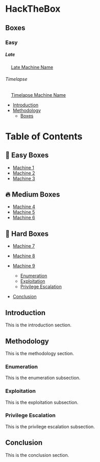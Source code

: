# HackTheBox

## Boxes

### Easy

##### Late

&emsp; [Late Machine Name](Boxes/Easy/Late/Late.md)

###### Timelapse

&emsp; [Timelapse Machine Name](Boxes/Easy/Timelapse/Timelapse.md)

* [Introduction](#introduction)
* [Methodology](#methodology)
  * [Boxes](#enumeration)
# Table of Contents

## 🚀 Easy Boxes
- [Machine 1](./Boxes/Easy/Machine1.md)
- [Machine 2](./Boxes/Easy/Machine2.md)
- [Machine 3](./Boxes/Easy/Machine3.md)

## 🔥 Medium Boxes
- [Machine 4](./Boxes/Medium/Machine4.md)
- [Machine 5](./Boxes/Medium/Machine5.md)
- [Machine 6](./Boxes/Medium/Machine6.md)

## 💪 Hard Boxes
- [Machine 7](./Boxes/Hard/Machine7.md)
- [Machine 8](./Boxes/Hard/Machine8.md)
- [Machine 9](./Boxes/Hard/Machine9.md)

  * [Enumeration](#enumeration)
  * [Exploitation](#exploitation)
  * [Privilege Escalation](#privilege-escalation)
* [Conclusion](#conclusion)

## Introduction

This is the introduction section.

## Methodology

This is the methodology section.

### Enumeration

This is the enumeration subsection.

### Exploitation

This is the exploitation subsection.

### Privilege Escalation

This is the privilege escalation subsection.

## Conclusion

This is the conclusion section.
